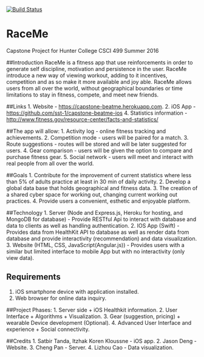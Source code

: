 [![Build Status][travis-image]][travis-url]

# RaceMe
Capstone Project for Hunter College CSCI 499 Summer 2016

##Introduction 
RaceMe is a fitness app that use reinforcements in order to generate self discipline, motivation and persistence in the user.
RaceMe introduce a new way of viewing workout, adding to it incentives, competition and as so make it more available and joy able.
RaceMe allows users from all over the world, without geographical boundaries or time limitations to stay in fitness, compete, and meet new friends. 

##Links
 	1. Website - https://capstone-beatme.herokuapp.com.
 	2. iOS App - https://github.com/sst-1/capstone-beatme-ios
 	4. Statistics information - http://www.fitness.gov/resource-center/facts-and-statistics/

##The app will allow:
    	1. Activity log - online fitness tracking and achievements.
    	2. Competition mode - users will be paired for a match. 
    	3. Route suggestions - routes will be stored and will be later suggested for users.
    	4. Gear comparison - users will be given the option to compare and purchase fitness gear.
    	5. Social network - users will meet and interact with real people from all over the world.

##Goals
  	1. Contribute for the improvement of current statistics where less than 5% of adults practice at least in 30 min of daily activity.
  	2. Develop a global data base that holds geographical and fitness data.
  	3. The creation of a shared cyber space for working out, changing current working out practices.
  	4. Provide users a convenient, esthetic and enjoyable platform.

##Technology
	1. Server (Node and Express.js, Heroku for hosting, and MongoDB for database) - Provide RESTful Api to interact with database and data to clients as well as handling authentication.
	2. IOS App (Swift) - Provides data from HealthKit API to database as well as render data from database and provide interactivity (recommendation) and data visualization.
	3. Website (HTML, CSS, JavaScript(Angular.js)) - Provides users with a similar but limited interface to mobile App but with no interactivity (only view data).


## Requirements
1. iOS smartphone device with application installed.
2. Web browser for online data inquiry.


##Project Phases:
	1. Server side + iOS Healthkit information.
	2. User Interface + Algorithms + Visualization.
	3. Gear (suggestion, pricing) + wearable Device development (Optional).
	4. Advanced User Interface and experience + Social connectivity.


##Credits
	1. Satbir Tanda, Itzhak Koren Kloussne - iOS app.
  	2. Jason Deng - Website.
  	3. Cheng Pan - Server.
  	4. Lizhou Cao - Data visualization.


[travis-image]:https://travis-ci.org/jasonCodeng/capstone-raceme.svg?branch=master
[travis-url]:https://travis-ci.org/jasonCodeng/capstone-raceme
